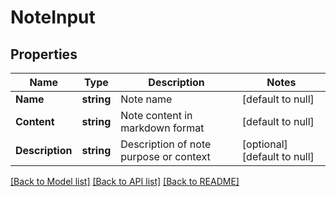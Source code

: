 # NoteInput

## Properties
Name | Type | Description | Notes
------------ | ------------- | ------------- | -------------
**Name** | **string** | Note name | [default to null]
**Content** | **string** | Note content in markdown format | [default to null]
**Description** | **string** | Description of note purpose or context | [optional] [default to null]

[[Back to Model list]](../README.md#documentation-for-models) [[Back to API list]](../README.md#documentation-for-api-endpoints) [[Back to README]](../README.md)


